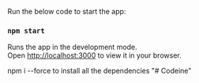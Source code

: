 
Run the below code to start the app:

### `npm start`

Runs the app in the development mode.\
Open [http://localhost:3000](http://localhost:3000) to view it in your browser.

npm i --force to install all the dependencies
"# Codeine" 
